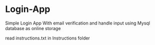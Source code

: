 # Login-App
Simple Login App With email verification and handle input using Mysql database as online storage

read instructions.txt in Instructions folder
